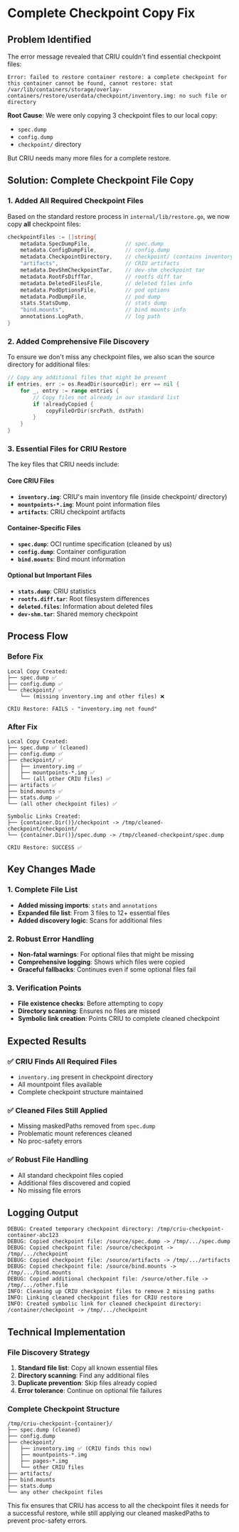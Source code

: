 # Complete Checkpoint Copy Fix

## Problem Identified
The error message revealed that CRIU couldn't find essential checkpoint files:

```
Error: failed to restore container restore: a complete checkpoint for this container cannot be found, cannot restore: stat /var/lib/containers/storage/overlay-containers/restore/userdata/checkpoint/inventory.img: no such file or directory
```

**Root Cause**: We were only copying 3 checkpoint files to our local copy:
- `spec.dump`
- `config.dump` 
- `checkpoint/` directory

But CRIU needs many more files for a complete restore.

## Solution: Complete Checkpoint File Copy

### 1. Added All Required Checkpoint Files

Based on the standard restore process in `internal/lib/restore.go`, we now copy **all** checkpoint files:

```go
checkpointFiles := []string{
    metadata.SpecDumpFile,           // spec.dump
    metadata.ConfigDumpFile,         // config.dump
    metadata.CheckpointDirectory,    // checkpoint/ (contains inventory.img, mountpoints-*.img, etc.)
    "artifacts",                     // CRIU artifacts
    metadata.DevShmCheckpointTar,    // dev-shm checkpoint tar
    metadata.RootFsDiffTar,          // rootfs diff tar
    metadata.DeletedFilesFile,       // deleted files info
    metadata.PodOptionsFile,         // pod options
    metadata.PodDumpFile,            // pod dump
    stats.StatsDump,                 // stats dump
    "bind.mounts",                   // bind mounts info
    annotations.LogPath,             // log path
}
```

### 2. Added Comprehensive File Discovery

To ensure we don't miss any checkpoint files, we also scan the source directory for additional files:

```go
// Copy any additional files that might be present
if entries, err := os.ReadDir(sourceDir); err == nil {
    for _, entry := range entries {
        // Copy files not already in our standard list
        if !alreadyCopied {
            copyFileOrDir(srcPath, dstPath)
        }
    }
}
```

### 3. Essential Files for CRIU Restore

The key files that CRIU needs include:

#### Core CRIU Files
- **`inventory.img`**: CRIU's main inventory file (inside checkpoint/ directory)
- **`mountpoints-*.img`**: Mount point information files
- **`artifacts`**: CRIU checkpoint artifacts

#### Container-Specific Files  
- **`spec.dump`**: OCI runtime specification (cleaned by us)
- **`config.dump`**: Container configuration
- **`bind.mounts`**: Bind mount information

#### Optional but Important Files
- **`stats.dump`**: CRIU statistics
- **`rootfs.diff.tar`**: Root filesystem differences
- **`deleted.files`**: Information about deleted files
- **`dev-shm.tar`**: Shared memory checkpoint

## Process Flow

### Before Fix
```
Local Copy Created:
├── spec.dump ✅
├── config.dump ✅
└── checkpoint/ ✅
    └── (missing inventory.img and other files) ❌

CRIU Restore: FAILS - "inventory.img not found"
```

### After Fix
```
Local Copy Created:
├── spec.dump ✅ (cleaned)
├── config.dump ✅
├── checkpoint/ ✅
│   ├── inventory.img ✅
│   ├── mountpoints-*.img ✅
│   └── (all other CRIU files) ✅
├── artifacts ✅
├── bind.mounts ✅
├── stats.dump ✅
└── (all other checkpoint files) ✅

Symbolic Links Created:
├── {container.Dir()}/checkpoint -> /tmp/cleaned-checkpoint/checkpoint/
└── {container.Dir()}/spec.dump -> /tmp/cleaned-checkpoint/spec.dump

CRIU Restore: SUCCESS ✅
```

## Key Changes Made

### 1. Complete File List
- **Added missing imports**: `stats` and `annotations`
- **Expanded file list**: From 3 files to 12+ essential files
- **Added discovery logic**: Scans for additional files

### 2. Robust Error Handling
- **Non-fatal warnings**: For optional files that might be missing
- **Comprehensive logging**: Shows which files were copied
- **Graceful fallbacks**: Continues even if some optional files fail

### 3. Verification Points
- **File existence checks**: Before attempting to copy
- **Directory scanning**: Ensures no files are missed
- **Symbolic link creation**: Points CRIU to complete cleaned checkpoint

## Expected Results

### ✅ **CRIU Finds All Required Files**
- `inventory.img` present in checkpoint directory
- All mountpoint files available
- Complete checkpoint structure maintained

### ✅ **Cleaned Files Still Applied**  
- Missing maskedPaths removed from `spec.dump`
- Problematic mount references cleaned
- No proc-safety errors

### ✅ **Robust File Handling**
- All standard checkpoint files copied
- Additional files discovered and copied
- No missing file errors

## Logging Output
```
DEBUG: Created temporary checkpoint directory: /tmp/criu-checkpoint-container-abc123
DEBUG: Copied checkpoint file: /source/spec.dump -> /tmp/.../spec.dump
DEBUG: Copied checkpoint file: /source/checkpoint -> /tmp/.../checkpoint
DEBUG: Copied checkpoint file: /source/artifacts -> /tmp/.../artifacts
DEBUG: Copied checkpoint file: /source/bind.mounts -> /tmp/.../bind.mounts
DEBUG: Copied additional checkpoint file: /source/other.file -> /tmp/.../other.file
INFO: Cleaning up CRIU checkpoint files to remove 2 missing paths
INFO: Linking cleaned checkpoint files for CRIU restore
INFO: Created symbolic link for cleaned checkpoint directory: /container/checkpoint -> /tmp/.../checkpoint
```

## Technical Implementation

### File Discovery Strategy
1. **Standard file list**: Copy all known essential files
2. **Directory scanning**: Find any additional files
3. **Duplicate prevention**: Skip files already copied
4. **Error tolerance**: Continue on optional file failures

### Complete Checkpoint Structure
```
/tmp/criu-checkpoint-{container}/
├── spec.dump (cleaned)
├── config.dump
├── checkpoint/
│   ├── inventory.img ✅ (CRIU finds this now)
│   ├── mountpoints-*.img
│   ├── pages-*.img
│   └── other CRIU files
├── artifacts/
├── bind.mounts
├── stats.dump
└── any other checkpoint files
```

This fix ensures that CRIU has access to all the checkpoint files it needs for a successful restore, while still applying our cleaned maskedPaths to prevent proc-safety errors.
